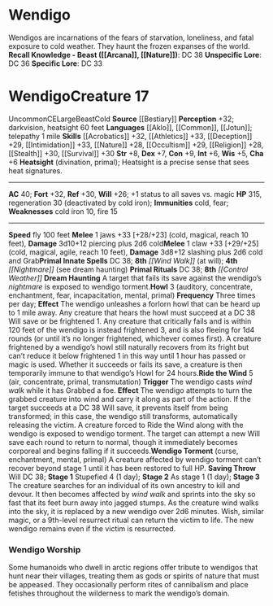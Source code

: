 ﻿---
ac: '40'
alignment: CE
all_resistance: null
burrow_speed: null
charisma: '+6'
climb_speed: null
constitution: '+9'
creature_ability:
- Dream Haunting
- Heatsight
- Howl
- Ride the Wind
- Wendigo Torment
creature_family: null
description: 'Wendigos are incarnations of the fears of starvation, loneliness, and
  fatal exposure to cold weather. They haunt the frozen expanses of the world.<br/><br/><b><u>Recall
  Knowledge - Beast</u> ( [[DATABASE/skill/Arcana|Arcana]] , [[DATABASE/skill/Nature|Nature]]
  )</b>: DC 38<br/><b><u>Unspecific Lore</u></b>: DC 36<br/><b><u>Specific Lore</u></b>:
  DC 33'
dexterity: '+7'
element: null
fly_speed: '100'
fortitude: '+32'
hardness: null
hp: '315'
id: '409'
immunity:
- cold
- fear
intelligence: '+6'
land_speed: null
language:
- '[[DATABASE/language/Aklo|Aklo]]'
- '[[DATABASE/language/Common|Common]]'
- '[[DATABASE/language/Jotun|Jotun]] ; telepathy 1 mile'
level: '17'
max_speed: '100'
name: Wendigo
perception: '+32'
rarity: Uncommon
reflex: '+30'
resistance: null
rus_type_level: null
school: null
sense:
- darkvision
- heatsight 60 feet
size: Large
skill:
- '[[DATABASE/skill/Acrobatics|Acrobatics]] +32'
- '[[DATABASE/skill/Athletics|Athletics]] +33'
- '[[DATABASE/skill/Deception|Deception]] +29'
- '[[DATABASE/skill/Intimidation|Intimidation]] +33'
- '[[DATABASE/skill/Nature|Nature]] +28'
- '[[DATABASE/skill/Occultism|Occultism]] +29'
- '[[DATABASE/skill/Religion|Religion]] +28'
- '[[DATABASE/skill/Stealth|Stealth]] +30'
- '[[DATABASE/skill/Survival|Survival]] +30'
source: '[[DATABASE/source/Bestiary|Bestiary]]'
speed:
- fly 100 feet
spell:
- '[[DATABASE/spell/Nightmare|Nightmare]]'
- '[[DATABASE/spell/Wind Walk|WindWalk]]'
strength: '+8'
strength_req: '8'
strongest_save:
- Fortitude
swim_speed: null
trait:
- '[[DATABASE/trait/Beast|Beast]]'
- '[[DATABASE/trait/Cold|Cold]]'
- '[[DATABASE/trait/Uncommon|Uncommon]]'
type: Creature
vision: Darkvision
weakest_save:
- Will
weakness:
- cold iron 10
- fire 15
will: '+26'
wisdom: '+5'

---
# Wendigo

Wendigos are incarnations of the fears of starvation, loneliness, and fatal exposure to cold weather. They haunt the frozen expanses of the world.
**Recall Knowledge - Beast ([[Arcana]], [[Nature]])**: DC 38
**Unspecific Lore**: DC 36
**Specific Lore**: DC 33

# Wendigo<span class="item-type">Creature 17</span>

<span class="trait-uncommon item-trait">Uncommon</span><span class="trait-alignment item-trait">CE</span><span class="trait-size item-trait">Large</span><span class="item-trait">Beast</span><span class="item-trait">Cold</span>
**Source** [[Bestiary]]
**Perception** +32; darkvision, heatsight 60 feet
**Languages** [[Aklo]], [[Common]], [[Jotun]]; telepathy 1 mile
**Skills** [[Acrobatics]] +32, [[Athletics]] +33, [[Deception]] +29, [[Intimidation]] +33, [[Nature]] +28, [[Occultism]] +29, [[Religion]] +28, [[Stealth]] +30, [[Survival]] +30
**Str** +8, **Dex** +7, **Con** +9, **Int** +6, **Wis** +5, **Cha** +6
**Heatsight** (divination, primal); Heatsight is a precise sense that sees heat signatures.

---
**AC** 40; **Fort** +32, **Ref** +30, **Will** +26; +1 status to all saves vs. magic
**HP** 315, regeneration 30 (deactivated by cold iron); **Immunities** cold, fear; **Weaknesses** cold iron 10, fire 15

---
**Speed** fly 100 feet
<span class="in-box-ability">**Melee** <span class="action-icon">1</span> jaws +33 [+28/+23] (cold, magical, reach 10 feet), **Damage** 3d10+12 piercing plus 2d6 cold</span><span class="in-box-ability">**Melee** <span class="action-icon">1</span> claw +33 [+29/+25] (cold, magical, agile, reach 10 feet), **Damage** 3d8+12 slashing plus 2d6 cold and Grab</span>**Primal Innate Spells** DC 38; **8th** _[[Wind Walk]]_ (at will); **4th** _[[Nightmare]]_ (see dream haunting)
**Primal Rituals** DC 38; **8th** _[[Control Weather]]_
<span class="in-box-ability">**Dream Haunting** A target that fails its save against the wendigo’s _nightmare_ is exposed to wendigo torment.</span><span class="in-box-ability">**Howl** <span class="action-icon">3</span> (auditory, concentrate, enchantment, fear, incapacitation, mental, primal) **Frequency** Three times per day; **Effect** The wendigo unleashes a forlorn howl that can be heard up to 1 mile away. Any creature that hears the howl must succeed at a DC 38 Will save or be frightened 1. Any creature that critically fails and is within 120 feet of the wendigo is instead frightened 3, and is also fleeing for 1d4 rounds (or until it’s no longer frightened, whichever comes first). A creature frightened by a wendigo’s howl still naturally recovers from its fright but can’t reduce it below frightened 1 in this way until 1 hour has passed or magic is used. Whether it succeeds or fails its save, a creature is then temporarily immune to that wendigo’s Howl for 24 hours.</span><span class="in-box-ability">**Ride the Wind** <span class="action-icon">5</span> (air, concentrate, primal, transmutation) **Trigger** The wendigo casts _wind walk_ while it has Grabbed a foe. **Effect** The wendigo attempts to turn the grabbed creature into wind and carry it along as part of the action. If the target succeeds at a DC 38 Will save, it prevents itself from being transformed; in this case, the wendigo still transforms, automatically releasing the victim. A creature forced to Ride the Wind along with the wendigo is exposed to wendigo torment. The target can attempt a new Will save each round to return to normal, though it immediately becomes corporeal and begins falling if it succeeds.</span><span class="in-box-ability">**Wendigo Torment** (curse, enchantment, mental, primal) A creature affected by wendigo torment can’t recover beyond stage 1 until it has been restored to full HP. **Saving Throw** Will DC 38; **Stage 1** Stupefied 4 (1 day); **Stage 2** As stage 1 (1 day); **Stage 3** The creature searches for an individual of its own ancestry to kill and devour. It then becomes affected by _wind walk_ and sprints into the sky so fast that its feet burn away into jagged stumps. As the creature wind walks into the sky, it is replaced by a new wendigo over 2d6 minutes. Wish, similar magic, or a 9th-level resurrect ritual can return the victim to life. The new wendigo remains even if the victim is resurrected.</span>

###  Wendigo Worship

Some humanoids who dwell in arctic regions offer tribute to wendigos that hunt near their villages, treating them as gods or spirits of nature that must be appeased. They occasionally perform rites of cannibalism and place fetishes throughout the wilderness to mark the wendigo’s domain.